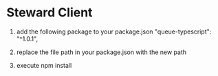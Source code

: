 # Steward Client
1. add the following package to your package.json
    "queue-typescript": "^1.0.1",

2. replace the file path  in your package.json with the new path

3. execute npm install